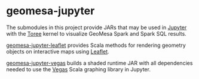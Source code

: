 # geomesa-jupyter

The submodules in this project provide JARs that may be used in [Jupyter](http://jupyter.org/) with the [Toree](https://toree.apache.org/) kernel to visualize GeoMesa Spark and Spark SQL results.

[geomesa-jupyter-leaflet](./geomesa-jupyter-leaflet) provides Scala methods for rendering geometry objects on interactive maps using [Leaflet](http://leafletjs.com/).

[geomesa-jupyter-vegas](./geomesa-jupyter-vegas) builds a shaded runtime JAR with all dependencies needed to use the [Vegas](https://github.com/vegas-viz/Vegas) Scala graphing library in Jupyter. 
